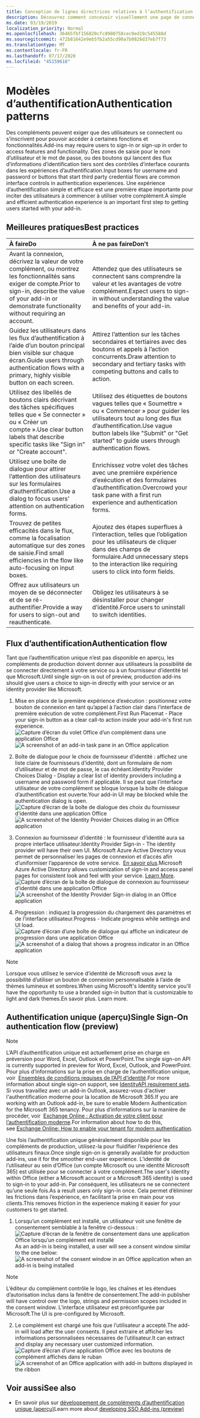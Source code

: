 ```yaml
---
title: Conception de lignes directrices relatives à l’authentification pour les compléments Office
description: Découvrez comment concevoir visuellement une page de connexion ou d’inscription dans un complément Office.
ms.date: 03/19/2019
localization_priority: Normal
ms.openlocfilehash: 36465fbf156820cfc8980758cec0ed19c545588d
ms.sourcegitcommit: 472b81642e9eb5fb2a55cd98a7b0826d37eb7f73
ms.translationtype: MT
ms.contentlocale: fr-FR
ms.lasthandoff: 07/17/2020
ms.locfileid: "45159618"
---
```

# <a name="authentication-patterns"></a><span data-ttu-id="eca09-103">Modèles d’authentification</span><span class="sxs-lookup"><span data-stu-id="eca09-103">Authentication patterns</span></span>

<span data-ttu-id="eca09-104">Des compléments peuvent exiger que des utilisateurs se connectent ou s’inscrivent pour pouvoir accéder à certaines fonctions et fonctionnalités.</span><span class="sxs-lookup"><span data-stu-id="eca09-104">Add-ins may require users to sign-in or sign-up in order to access features and functionality.</span></span> <span data-ttu-id="eca09-105">Des zones de saisie pour le nom d’utilisateur et le mot de passe, ou des boutons qui lancent des flux d’informations d’identification tiers sont des contrôles d’interface courants dans les expériences d’authentification.</span><span class="sxs-lookup"><span data-stu-id="eca09-105">Input boxes for username and password or buttons that start third party credential flows are common interface controls in authentication experiences.</span></span> <span data-ttu-id="eca09-106">Une expérience d’authentification simple et efficace est une première étape importante pour inciter des utilisateurs à commencer à utiliser votre complément.</span><span class="sxs-lookup"><span data-stu-id="eca09-106">A simple and efficient authentication experience is an important first step to getting users started with your add-in.</span></span>

## <a name="best-practices"></a><span data-ttu-id="eca09-107">Meilleures pratiques</span><span class="sxs-lookup"><span data-stu-id="eca09-107">Best practices</span></span>

|<span data-ttu-id="eca09-108">À faire</span><span class="sxs-lookup"><span data-stu-id="eca09-108">Do</span></span>|<span data-ttu-id="eca09-109">À ne pas faire</span><span class="sxs-lookup"><span data-stu-id="eca09-109">Don't</span></span>|
|:----|:----|
|<span data-ttu-id="eca09-110">Avant la connexion, décrivez la valeur de votre complément, ou montrez les fonctionnalités sans exiger de compte.</span><span class="sxs-lookup"><span data-stu-id="eca09-110">Prior to sign-in, describe the value of your add-in or demonstrate functionality without requiring an account.</span></span> |<span data-ttu-id="eca09-111">Attendez que des utilisateurs se connectent sans comprendre la valeur et les avantages de votre complément.</span><span class="sxs-lookup"><span data-stu-id="eca09-111">Expect users to sign-in without understanding the value and benefits of your add-in.</span></span>|
|<span data-ttu-id="eca09-112">Guidez les utilisateurs dans les flux d’authentification à l’aide d’un bouton principal bien visible sur chaque écran.</span><span class="sxs-lookup"><span data-stu-id="eca09-112">Guide users through authentication flows with a primary, highly visible button on each screen.</span></span> |<span data-ttu-id="eca09-113">Attirez l’attention sur les tâches secondaires et tertiaires avec des boutons et appels à l’action concurrents.</span><span class="sxs-lookup"><span data-stu-id="eca09-113">Draw attention to secondary and tertiary tasks with competing buttons and calls to action.</span></span>|
|<span data-ttu-id="eca09-114">Utilisez des libellés de boutons clairs décrivant des tâches spécifiques telles que « Se connecter » ou « Créer un compte ».</span><span class="sxs-lookup"><span data-stu-id="eca09-114">Use clear button labels that describe specific tasks like "Sign in" or "Create account".</span></span>   |<span data-ttu-id="eca09-115">Utilisez des étiquettes de boutons vagues telles que « Soumettre » ou « Commencer » pour guider les utilisateurs tout au long des flux d’authentification.</span><span class="sxs-lookup"><span data-stu-id="eca09-115">Use vague button labels like "Submit" or "Get started" to guide users through authentication flows.</span></span>|
|<span data-ttu-id="eca09-116">Utilisez une boîte de dialogue pour attirer l’attention des utilisateurs sur les formulaires d’authentification.</span><span class="sxs-lookup"><span data-stu-id="eca09-116">Use a dialog to focus users' attention on authentication forms.</span></span>    |<span data-ttu-id="eca09-117">Enrichissez votre volet des tâches avec une première expérience d’exécution et des formulaires d’authentification.</span><span class="sxs-lookup"><span data-stu-id="eca09-117">Overcrowd your task pane with a first run experience and authentication forms.</span></span>|
|<span data-ttu-id="eca09-118">Trouvez de petites efficacités dans le flux, comme la focalisation automatique sur des zones de saisie.</span><span class="sxs-lookup"><span data-stu-id="eca09-118">Find small efficiencies in the flow like auto-focusing on input boxes.</span></span> |<span data-ttu-id="eca09-119">Ajoutez des étapes superflues à l’interaction, telles que l’obligation pour les utilisateurs de cliquer dans des champs de formulaire.</span><span class="sxs-lookup"><span data-stu-id="eca09-119">Add unnecessary steps to the interaction like requiring users to click into form fields.</span></span>|
|<span data-ttu-id="eca09-120">Offrez aux utilisateurs un moyen de se déconnecter et de se ré-authentifier.</span><span class="sxs-lookup"><span data-stu-id="eca09-120">Provide a way for users to sign-out and reauthenticate.</span></span>    |<span data-ttu-id="eca09-121">Obligez les utilisateurs à se désinstaller pour changer d’identité.</span><span class="sxs-lookup"><span data-stu-id="eca09-121">Force users to uninstall to switch identities.</span></span>|

## <a name="authentication-flow"></a><span data-ttu-id="eca09-122">Flux d’authentification</span><span class="sxs-lookup"><span data-stu-id="eca09-122">Authentication flow</span></span>

<span data-ttu-id="eca09-123">Tant que l’authentification unique n’est pas disponible en aperçu, les compléments de production doivent donner aux utilisateurs la possibilité de se connecter directement à votre service ou à un fournisseur d’identité tel que Microsoft.</span><span class="sxs-lookup"><span data-stu-id="eca09-123">Until single sign-on is out of preview, production add-ins should give users a choice to sign-in directly with your service or an identity provider like Microsoft.</span></span>

1. <span data-ttu-id="eca09-124">Mise en place de la première expérience d’exécution : positionnez votre bouton de connexion en tant qu’appel à l’action clair dans l’interface de première exécution de votre complément.</span><span class="sxs-lookup"><span data-stu-id="eca09-124">First Run Placemat - Place your sign-in button as a clear call-to action inside your add-in's first run experience.</span></span>
<span data-ttu-id="eca09-125">![Capture d’écran du volet Office d’un complément dans une application Office](../images/add-in-fre-value-placemat.png)</span><span class="sxs-lookup"><span data-stu-id="eca09-125">![A screenshot of an add-in task pane in an Office application](../images/add-in-fre-value-placemat.png)</span></span>

2. <span data-ttu-id="eca09-126">Boîte de dialogue pour le choix de fournisseur d’identité : affichez une liste claire de fournisseurs d’identité, dont un formulaire de nom d’utilisateur et de mot de passe, le cas échéant.</span><span class="sxs-lookup"><span data-stu-id="eca09-126">Identity Provider Choices Dialog - Display a clear list of identity providers including a username and password form if applicable.</span></span> <span data-ttu-id="eca09-127">Il se peut que l’interface utilisateur de votre complément se bloque lorsque la boîte de dialogue d’authentification est ouverte.</span><span class="sxs-lookup"><span data-stu-id="eca09-127">Your add-in UI may be blocked while the authentication dialog is open.</span></span>
<span data-ttu-id="eca09-128">![Capture d’écran de la boîte de dialogue des choix du fournisseur d’identité dans une application Office](../images/add-in-auth-choices-dialog.png)</span><span class="sxs-lookup"><span data-stu-id="eca09-128">![A screenshot of the Identity Provider Choices dialog in an Office application](../images/add-in-auth-choices-dialog.png)</span></span>



3. <span data-ttu-id="eca09-129">Connexion au fournisseur d’identité : le fournisseur d’identité aura sa propre interface utilisateur.</span><span class="sxs-lookup"><span data-stu-id="eca09-129">Identity Provider Sign-in - The identity provider will have their own UI.</span></span> <span data-ttu-id="eca09-130">Microsoft Azure Active Directory vous permet de personnaliser les pages de connexion et d’accès afin d’uniformiser l’apparence de votre service.  [En savoir plus](/azure/active-directory/fundamentals/customize-branding).</span><span class="sxs-lookup"><span data-stu-id="eca09-130">Microsoft Azure Active Directory allows customization of sign-in and access panel pages for consistent look and feel with your service. [Learn More](/azure/active-directory/fundamentals/customize-branding).</span></span>
<span data-ttu-id="eca09-131">![Capture d’écran de la boîte de dialogue de connexion au fournisseur d’identité dans une application Office](../images/add-in-auth-identity-sign-in.png)</span><span class="sxs-lookup"><span data-stu-id="eca09-131">![A screenshot of the Identity Provider Sign-in dialog in an Office application](../images/add-in-auth-identity-sign-in.png)</span></span>

4. <span data-ttu-id="eca09-132">Progression : indiquez la progression du chargement des paramètres et de l’interface utilisateur.</span><span class="sxs-lookup"><span data-stu-id="eca09-132">Progress - Indicate progress while settings and UI load.</span></span>
<span data-ttu-id="eca09-133">![Capture d’écran d’une boîte de dialogue qui affiche un indicateur de progression dans une application Office](../images/add-in-auth-modal-interstitial.png)</span><span class="sxs-lookup"><span data-stu-id="eca09-133">![A screenshot of a dialog that shows a progress indicator in an Office application](../images/add-in-auth-modal-interstitial.png)</span></span>

> [!NOTE] 
> <span data-ttu-id="eca09-134">Lorsque vous utilisez le service d’identité de Microsoft vous avez la possibilité d’utiliser un bouton de connexion personnalisable à l’aide de thèmes lumineux et sombres.</span><span class="sxs-lookup"><span data-stu-id="eca09-134">When using Microsoft's Identity service you'll have the opportunity to use a branded sign-in button that is customizable to light and dark themes.</span></span><span data-ttu-id="eca09-135">En savoir plus.</span><span class="sxs-lookup"><span data-stu-id="eca09-135"> Learn more.</span></span>

## <a name="single-sign-on-authentication-flow-preview"></a><span data-ttu-id="eca09-136">Authentification unique (aperçu)</span><span class="sxs-lookup"><span data-stu-id="eca09-136">Single Sign-On authentication flow (preview)</span></span>

> [!NOTE]
> <span data-ttu-id="eca09-137">L’API d’authentification unique est actuellement prise en charge en préversion pour Word, Excel, Outlook et PowerPoint.</span><span class="sxs-lookup"><span data-stu-id="eca09-137">The single sign-on API is currently supported in preview for Word, Excel, Outlook, and PowerPoint.</span></span> <span data-ttu-id="eca09-138">Pour plus d’informations sur la prise en charge de l’authentification unique, voir  [Ensembles de conditions requises de l’API d’identité](../reference/requirement-sets/identity-api-requirement-sets.md).</span><span class="sxs-lookup"><span data-stu-id="eca09-138">For more information about single sign-on support, see [IdentityAPI requirement sets](../reference/requirement-sets/identity-api-requirement-sets.md).</span></span> <span data-ttu-id="eca09-139">Si vous travaillez avec un add-in Outlook, assurez-vous d'activer l'authentification moderne pour la location de Microsoft 365.</span><span class="sxs-lookup"><span data-stu-id="eca09-139">If you are working with an Outlook add-in, be sure to enable Modern Authentication for the Microsoft 365 tenancy.</span></span> <span data-ttu-id="eca09-140">Pour plus d’informations sur la manière de procéder, voir  [Exchange Online : Activation de votre client pour l’authentification moderne](https://social.technet.microsoft.com/wiki/contents/articles/32711.exchange-online-how-to-enable-your-tenant-for-modern-authentication.aspx).</span><span class="sxs-lookup"><span data-stu-id="eca09-140">For information about how to do this, see [Exchange Online: How to enable your tenant for modern authentication](https://social.technet.microsoft.com/wiki/contents/articles/32711.exchange-online-how-to-enable-your-tenant-for-modern-authentication.aspx).</span></span>

<span data-ttu-id="eca09-141">Une fois l’authentification unique généralement disponible pour les compléments de production, utilisez-la pour fluidifier l’expérience des utilisateurs finaux.</span><span class="sxs-lookup"><span data-stu-id="eca09-141">Once single sign-on is generally available for production add-ins, use it for the smoother end-user experience.</span></span> <span data-ttu-id="eca09-142">L’identité de l’utilisateur au sein d’Office (un compte Microsoft ou une identité Microsoft 365) est utilisée pour se connecter à votre complément.</span><span class="sxs-lookup"><span data-stu-id="eca09-142">The user's identity within Office (either a Microsoft account or a Microsoft 365 identity) is used to sign-in to your add-in.</span></span> <span data-ttu-id="eca09-143">Par conséquent, les utilisateurs ne se connectent qu’une seule fois.</span><span class="sxs-lookup"><span data-stu-id="eca09-143">As a result users only sign-in once.</span></span> <span data-ttu-id="eca09-144">Cela permet d’éliminer les frictions dans l’expérience, en facilitant la prise en main pour vos clients.</span><span class="sxs-lookup"><span data-stu-id="eca09-144">This removes friction in the experience making it easier for your customers to get started.</span></span>

1. <span data-ttu-id="eca09-145">Lorsqu’un complément est installé, un utilisateur voit une fenêtre de consentement semblable à la fenêtre ci-dessous : ![Capture d’écran de la fenêtre de consentement dans une application Office lorsqu’un complément est installé](../images/add-in-auth-SSO-consent-dialog.png)</span><span class="sxs-lookup"><span data-stu-id="eca09-145">As an add-in is being installed, a user will see a consent window similar to the one below: ![A screenshot of the consent window in an Office application when an add-in is being installed](../images/add-in-auth-SSO-consent-dialog.png)</span></span>
> [!NOTE]
> <span data-ttu-id="eca09-146">L’éditeur du complément contrôle le logo, les chaînes et les étendues d’autorisation inclus dans la fenêtre de consentement.</span><span class="sxs-lookup"><span data-stu-id="eca09-146">The add-in publisher will have control over the logo, strings and permission scopes included in the consent window.</span></span> <span data-ttu-id="eca09-147">L’interface utilisateur est préconfigurée par Microsoft.</span><span class="sxs-lookup"><span data-stu-id="eca09-147">The UI is pre-configured by Microsoft.</span></span>

2. <span data-ttu-id="eca09-148">Le complément est chargé une fois que l’utilisateur a accepté.</span><span class="sxs-lookup"><span data-stu-id="eca09-148">The add-in will load after the user consents.</span></span> <span data-ttu-id="eca09-149">Il peut extraire et afficher les informations personnalisées nécessaires de l’utilisateur.</span><span class="sxs-lookup"><span data-stu-id="eca09-149">It can extract and display any necessary user customized information.</span></span>
<span data-ttu-id="eca09-150">![Capture d’écran d’une application Office avec les boutons de complément affichés dans le ruban](../images/add-in-ribbon.png)</span><span class="sxs-lookup"><span data-stu-id="eca09-150">![A screenshot of an Office application with add-in buttons displayed in the ribbon](../images/add-in-ribbon.png)</span></span>

## <a name="see-also"></a><span data-ttu-id="eca09-151">Voir aussi</span><span class="sxs-lookup"><span data-stu-id="eca09-151">See also</span></span>

- <span data-ttu-id="eca09-152">En savoir plus sur [développement de compléments d’authentification unique (aperçu)](../develop/sso-in-office-add-ins.md)</span><span class="sxs-lookup"><span data-stu-id="eca09-152">Learn more about [developing SSO Add-ins (preview)](../develop/sso-in-office-add-ins.md)</span></span>
